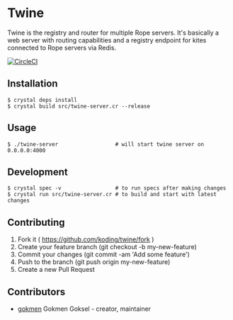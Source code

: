 # Twine

Twine is the registry and router for multiple Rope servers.
It's basically a web server with routing capabilities and a registry
endpoint for kites connected to Rope servers via Redis.

[![CircleCI](https://circleci.com/gh/koding/twine.svg?style=svg&circle-token=2d0e55e391bd9dc5271711e18cc43e26c24638c4)](https://circleci.com/gh/koding/twine)

## Installation

    $ crystal deps install
    $ crystal build src/twine-server.cr --release

## Usage

    $ ./twine-server                  # will start twine server on 0.0.0.0:4000

## Development

    $ crystal spec -v                 # to run specs after making changes
    $ crystal run src/twine-server.cr # to build and start with latest changes

## Contributing

1. Fork it ( https://github.com/koding/twine/fork )
2. Create your feature branch (git checkout -b my-new-feature)
3. Commit your changes (git commit -am 'Add some feature')
4. Push to the branch (git push origin my-new-feature)
5. Create a new Pull Request

## Contributors

- [gokmen](https://github.com/gokmen) Gokmen Goksel - creator, maintainer
